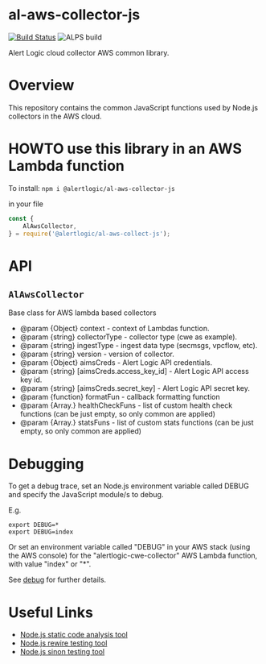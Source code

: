 # al-aws-collector-js

[![Build Status](https://secure.travis-ci.org/alertlogic/al-aws-collector-js.png?branch=master)](http://travis-ci.org/alertlogic/al-aws-collector-js) ![ALPS build](https://ci.pipelineservices.alertlogic.com/v1/badges/alertlogic/al-aws-collector-js/master?github=true)

Alert Logic cloud collector AWS common library.


# Overview

This repository contains the common JavaScript functions used by Node.js collectors in the AWS cloud.  

# HOWTO use this library in an AWS Lambda function

To install:
`npm i @alertlogic/al-aws-collector-js`

in your file
```javascript
const {
    AlAwsCollector,
} = require('@alertlogic/al-aws-collect-js');
```

# API

## `AlAwsCollector`
Base class for AWS lambda based collectors

* @param {Object} context - context of Lambdas function.
* @param {string} collectorType - collector type (cwe as example).
* @param {string} ingestType - ingest data type (secmsgs, vpcflow, etc).
* @param {string} version - version of collector.
* @param {Object} aimsCreds - Alert Logic API credentials.
* @param {string} [aimsCreds.access_key_id] - Alert Logic API access key id.
* @param {string} [aimsCreds.secret_key] - Alert Logic API secret key.
* @param {function} formatFun - callback formatting function
* @param {Array.<function>} healthCheckFuns - list of custom health check functions (can be just empty, so only common are applied)
* @param {Array.<function>} statsFuns - list of custom stats functions (can be just empty, so only common are applied)

# Debugging

To get a debug trace, set an Node.js environment variable called DEBUG and
specify the JavaScript module/s to debug.

E.g.

```
export DEBUG=*
export DEBUG=index
```

Or set an environment variable called "DEBUG" in your AWS stack (using the AWS 
console) for the "alertlogic-cwe-collector" AWS Lambda function, with 
value "index" or "*".

See [debug](https://www.npmjs.com/package/debug) for further details.

# Useful Links

- [Node.js static code analysis tool](http://jshint.com/install/)
- [Node.js rewire testing tool](https://github.com/jhnns/rewire)
- [Node.js sinon testing tool](http://sinonjs.org/)
